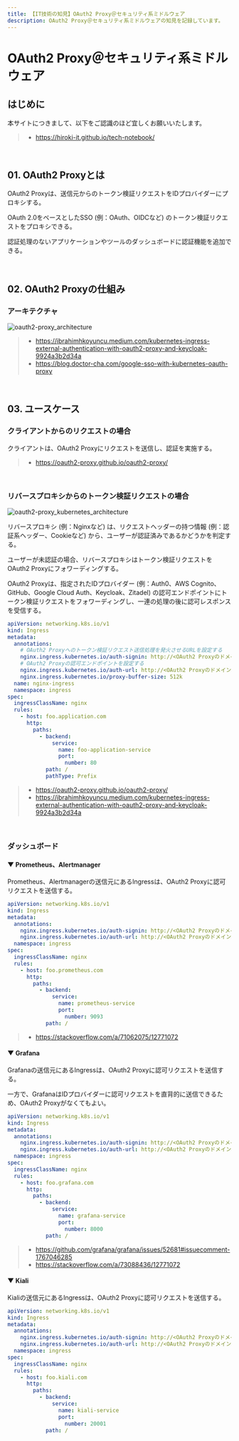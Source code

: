 ```yaml
---
title: 【IT技術の知見】OAuth2 Proxy＠セキュリティ系ミドルウェア
description: OAuth2 Proxy＠セキュリティ系ミドルウェアの知見を記録しています。
---
```


# OAuth2 Proxy＠セキュリティ系ミドルウェア

## はじめに

本サイトにつきまして、以下をご認識のほど宜しくお願いいたします。

> - https://hiroki-it.github.io/tech-notebook/

<br>

## 01. OAuth2 Proxyとは

OAuth2 Proxyは、送信元からのトークン検証リクエストをIDプロバイダーにプロキシする。

OAuth 2.0をベースとしたSSO (例：OAuth、OIDCなど) のトークン検証リクエストをプロキシできる。

認証処理のないアプリケーションやツールのダッシュボードに認証機能を追加できる。

<br>

## 02. OAuth2 Proxyの仕組み

### アーキテクチャ

![oauth2-proxy_architecture](https://raw.githubusercontent.com/hiroki-it/tech-notebook-images/master/images/oauth2-proxy_architecture.png)

> - https://ibrahimhkoyuncu.medium.com/kubernetes-ingress-external-authentication-with-oauth2-proxy-and-keycloak-9924a3b2d34a
> - https://blog.doctor-cha.com/google-sso-with-kubernetes-oauth-proxy

<br>

## 03. ユースケース

### クライアントからのリクエストの場合

クライアントは、OAuth2 Proxyにリクエストを送信し、認証を実施する。

> - https://oauth2-proxy.github.io/oauth2-proxy/

<br>

### リバースプロキシからのトークン検証リクエストの場合

![oauth2-proxy_kubernetes_architecture](https://raw.githubusercontent.com/hiroki-it/tech-notebook-images/master/images/oauth2-proxy_kubernetes_architecture.png)

リバースプロキシ (例：Nginxなど) は、リクエストヘッダーの持つ情報 (例：認証系ヘッダー、Cookieなど) から、ユーザーが認証済みであるかどうかを判定する。

ユーザーが未認証の場合、リバースプロキシはトークン検証リクエストをOAuth2 Proxyにフォワーディングする。

OAuth2 Proxyは、指定されたIDプロバイダー (例：Auth0、AWS Cognito、GitHub、Google Cloud Auth、Keycloak、Zitadel) の認可エンドポイントにトークン検証リクエストをフォワーディングし、一連の処理の後に認可レスポンスを受信する。

```yaml
apiVersion: networking.k8s.io/v1
kind: Ingress
metadata:
  annotations:
    # OAuth2 Proxyへのトークン検証リクエスト送信処理を発火させるURLを設定する
    nginx.ingress.kubernetes.io/auth-signin: http://<OAuth2 Proxyのドメイン名>/oauth2/sign_in
    # OAuth2 Proxyの認可エンドポイントを設定する
    nginx.ingress.kubernetes.io/auth-url: http://<OAuth2 Proxyのドメイン名>/oauth2/auth
    nginx.ingress.kubernetes.io/proxy-buffer-size: 512k
  name: nginx-ingress
  namespace: ingress
spec:
  ingressClassName: nginx
  rules:
    - host: foo.application.com
      http:
        paths:
          - backend:
              service:
                name: foo-application-service
                port:
                  number: 80
            path: /
            pathType: Prefix
```

> - https://oauth2-proxy.github.io/oauth2-proxy/
> - https://ibrahimhkoyuncu.medium.com/kubernetes-ingress-external-authentication-with-oauth2-proxy-and-keycloak-9924a3b2d34a

<br>

### ダッシュボード

#### ▼ Prometheus、Alertmanager

Prometheus、Alertmanagerの送信元にあるIngressは、OAuth2 Proxyに認可リクエストを送信する。

```yaml
apiVersion: networking.k8s.io/v1
kind: Ingress
metadata:
  annotations:
    nginx.ingress.kubernetes.io/auth-signin: http://<OAuth2 Proxyのドメイン名>/oauth2/sign_in
    nginx.ingress.kubernetes.io/auth-url: http://<OAuth2 Proxyのドメイン名>/oauth2/auth  name: nginx-ingress
  namespace: ingress
spec:
  ingressClassName: nginx
  rules:
    - host: foo.prometheus.com
      http:
        paths:
          - backend:
              service:
                name: prometheus-service
                port:
                  number: 9093
            path: /
```

> - https://stackoverflow.com/a/71062075/12771072

#### ▼ Grafana

Grafanaの送信元にあるIngressは、OAuth2 Proxyに認可リクエストを送信する。

一方で、GrafanaはIDプロバイダーに認可リクエストを直背的に送信できるため、OAuth2 Proxyがなくてもよい。

```yaml
apiVersion: networking.k8s.io/v1
kind: Ingress
metadata:
  annotations:
    nginx.ingress.kubernetes.io/auth-signin: http://<OAuth2 Proxyのドメイン名>/oauth2/sign_in
    nginx.ingress.kubernetes.io/auth-url: http://<OAuth2 Proxyのドメイン名>/oauth2/auth  name: nginx-ingress
  namespace: ingress
spec:
  ingressClassName: nginx
  rules:
    - host: foo.grafana.com
      http:
        paths:
          - backend:
              service:
                name: grafana-service
                port:
                  number: 8000
            path: /
```

> - https://github.com/grafana/grafana/issues/52681#issuecomment-1767046285
> - https://stackoverflow.com/a/73088436/12771072

#### ▼ Kiali

Kialiの送信元にあるIngressは、OAuth2 Proxyに認可リクエストを送信する。

```yaml
apiVersion: networking.k8s.io/v1
kind: Ingress
metadata:
  annotations:
    nginx.ingress.kubernetes.io/auth-signin: http://<OAuth2 Proxyのドメイン名>/oauth2/sign_in
    nginx.ingress.kubernetes.io/auth-url: http://<OAuth2 Proxyのドメイン名>/oauth2/auth  name: nginx-ingress
  namespace: ingress
spec:
  ingressClassName: nginx
  rules:
    - host: foo.kiali.com
      http:
        paths:
          - backend:
              service:
                name: kiali-service
                port:
                  number: 20001
            path: /
```

<br>
